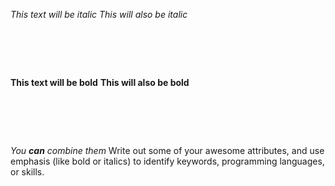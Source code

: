 *This text will be italic*
_This will also be italic_
# <br>
**This text will be bold**
__This will also be bold__
# <br>
_You **can** combine them_
Write out some of your awesome attributes, and use emphasis (like bold or italics) to identify keywords, programming languages, or skills. 
